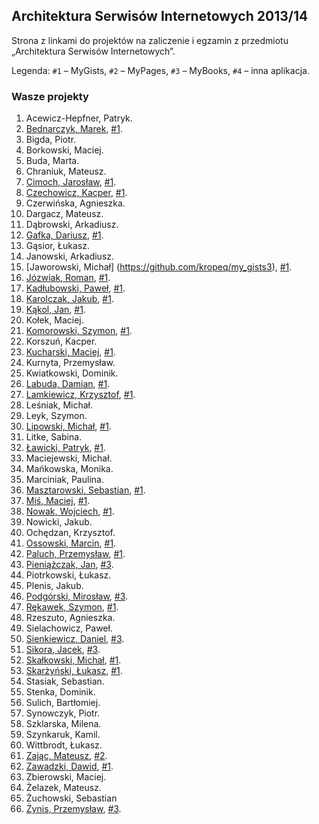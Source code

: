 ## Architektura Serwisów Internetowych 2013/14

Strona z linkami do projektów na zaliczenie i egzamin z przedmiotu „Architektura Serwisów Internetowych”.

Legenda: `#1` – MyGists, `#2` – MyPages, `#3` – MyBooks, `#4` – inna aplikacja.


### Wasze projekty

1. Acewicz-Hepfner, Patryk.
1. [Bednarczyk, Marek](https://github.com/mbednarczyk/my_gists_reedit), [#1](http://mygistsmbednarczyk.herokuapp.com/ ).
1. Bigda, Piotr.
1. Borkowski, Maciej.
1. Buda, Marta.
1. Chraniuk, Mateusz.
1. [Cimoch, Jarosław](https://github.com/jcimoch/mygists), [#1](http://jcimoch-gists.herokuapp.com/).
1. [Czechowicz, Kacper](https://github.com/kipperek/Rails-FirstApp), [#1](http://kczechowicz-gists.herokuapp.com/).
1. Czerwińska, Agnieszka.
1. Dargacz, Mateusz.
1. Dąbrowski, Arkadiusz.
1. [Gafka, Dariusz](https://github.com/dgafka/my_gists), [#1](http://evening-everglades-2118.herokuapp.com/).
1. Gąsior, Łukasz.
1. Janowski, Arkadiusz.
1. [Jaworowski, Michał] (https://github.com/kropeq/my_gists3), [#1](http://jaworowski.herokuapp.com/).
1. [Józwiak, Roman](https://github.com/gruchanet/snippeter), [#1](http://snippeter-app.herokuapp.com/).
1. [Kadłubowski, Paweł](https://github.com/kpawel-29/my_gists_with_bootstrap), [#1](http://gistmaster.herokuapp.com/).
1. [Karolczak, Jakub](https://github.com/Taureli/MyGists), [#1](http://mygists-jkarolczak.herokuapp.com/).
1. [Kąkol, Jan](https://github.com/jankkol/ruby_gist), [#1](http://jankkolgists.herokuapp.com/gists).
1. Kołek, Maciej.
1. [Komorowski, Szymon](https://github.com/szykom/asi-my-gists), [#1](http://szykom-my-gists.herokuapp.com/).
1. Korszuń, Kacper.
1. [Kucharski, Maciej](https://github.com/Maciekek/my-gists2), [#1](http://my-gists.herokuapp.com/ ).
1. Kurnyta, Przemysław.
1. Kwiatkowski, Dominik.
1. [Labuda, Damian](https://github.com/kaka2991/my_gists), [#1](http://damlab.herokuapp.com/).
1. [Lamkiewicz, Krzysztof](https://github.com/KLamkiewicz/RubyGist), [#1](http://mojegisty.herokuapp.com/).
1. Leśniak, Michał.
1. Leyk, Szymon.
1. [Lipowski, Michał](https://github.com/lipek92/my_gists), [#1](http://mygistsmlipowski.herokuapp.com/).
1. Litke, Sabina.
1. [Ławicki, Patryk](https://github.com/true-or-false/myBinaries), [#1](http://mybeanaries.herokuapp.com/).
1. Maciejewski, Michał.
1. Mańkowska, Monika.
1. Marciniak, Paulina.
1. [Masztarowski, Sebastian](https://github.com/Bllade/Gisty), [#1](http://smasztarowskigists.herokuapp.com/).
1. [Miś, Maciej](https://github.com/MacMisDev/gists), [#1](http://mmgists.heroku.com/).
1. [Nowak, Wojciech](https://github.com/YoungCoder/railsgists), [#1](http://djangoisbetterthanrails.herokuapp.com/).
1. Nowicki, Jakub.
1. Ochędzan, Krzysztof.
1. [Ossowski, Marcin](https://github.com/mossowski/my_gists), [#1](http://mossowski-gists.herokuapp.com/).
1. [Paluch, Przemysław](https://github.com/Zhukovo/My_gists-Ruby-on-Rails/tree/production), [#1](http://notateczki.herokuapp.com/).
1. [Pieniążczak, Jan](https://github.com/Pelen/books2), [#3](http://pelen.herokuapp.com/).
1. Piotrkowski, Łukasz.
1. Plenis, Jakub.
1. [Podgórski, Mirosław](https://github.com/ziomski/my_books), [#3](http://ziomski.herokuapp.com/).
1. [Rękawek, Szymon](https://github.com/waveq/MyGists), [#1](http://mygistsszymonrekawek.herokuapp.com/).
1. Rzeszuto, Agnieszka.
1. Sielachowicz, Paweł.
1. [Sienkiewicz, Daniel](https://github.com/henio180/asisecond), [#3](http://asisecond.herokuapp.com/).
1. [Sikora, Jacek](https://github.com/jaresh/my_videos), [#3](http://jsvideos.herokuapp.com/).
1. [Skałkowski, Michał](https://github.com/Michaldwadwa/projekt1-rails), [#1](http://projekcik1.herokuapp.com/).
1. [Skarżyński, Łukasz](https://github.com/LukSkarDev/railsapp), [#1](http://lsgists.herokuapp.com/gists).
1. Stasiak, Sebastian.
1. Stenka, Dominik.
1. Sulich, Bartłomiej.
1. Synowczyk, Piotr.
1. Szklarska, Milena.
1. Szynkaruk, Kamil.
1. Wittbrodt, Łukasz.
2. [Zając, Mateusz](https://github.com/zajacmp3/RubyOnRails-Informatyka-), [#2](http://horoku-test-todo-list-app.herokuapp.com).
1. [Zawadzki, Dawid](https://github.com/ghost717/my_gists), [#1](http://dzawadzki-app.herokuapp.com/).
1. Zbierowski, Maciej.
1. Żelazek, Mateusz.
1. Żuchowski, Sebastian
1. [Żynis, Przemysław](https://github.com/Zynio/MyBooks.git), [#3](http://managerstore.herokuapp.com/).
